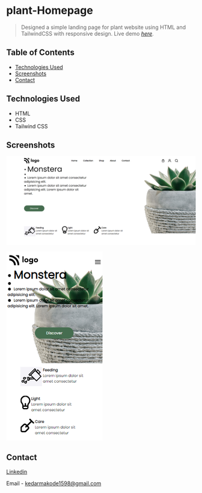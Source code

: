 # plant-Homepage
> Designed a simple landing page for plant website using HTML and TailwindCSS with responsive design.
> Live demo [_here_](https://plant-homepage.vercel.app/).

## Table of Contents
* [Technologies Used](#technologies-used)
* [Screenshots](#screenshots)
* [Contact](#contact)


## Technologies Used
- HTML
- CSS
- Tailwind CSS


## Screenshots
![Example screenshot](./photos/desktop-1.png)


![Example screenshot](./photos/mobile-1.png)


## Contact

[Linkedin](https://www.linkedin.com/in/kedar-makode-9833321ab)

Email - kedarmakode1598@gmail.com
